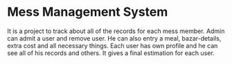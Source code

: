# Mess Management System

It is a project to track about all of the records for each mess member. Admin can admit a user and 
remove user. He can also entry a meal, bazar-details, extra cost and all necessary things. Each 
user has own profile and he can see all of his records and others. It gives a final estimation for 
each user.

